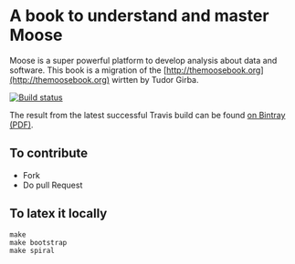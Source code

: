 # A book to understand and master Moose

Moose is a super powerful platform to develop analysis about data and software. 
This book is a migration of the [http://themoosebook.org](http://themoosebook.org) wirtten by Tudor Girba.

[![Build status][badge]][travis]

[travis]: https://travis-ci.org/SquareBracketAssociates/MasteringMoose
[badge]: https://travis-ci.org/SquareBracketAssociates/MasteringMoose.svg?branch=master

The result from the latest successful Travis build can be found [on Bintray (PDF)](https://bintray.com/squarebracketassociates/wip/download_file?file_path=MasteringMoose-wip.pdf).

## To contribute

- Fork
- Do pull Request 

## To latex it locally

```
make
make bootstrap
make spiral
```
